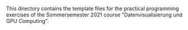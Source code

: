 This directory contains the template files for the practical programming
exercises of the Sommersemester 2021 course "Datenvisualisierung und
GPU Computing".
